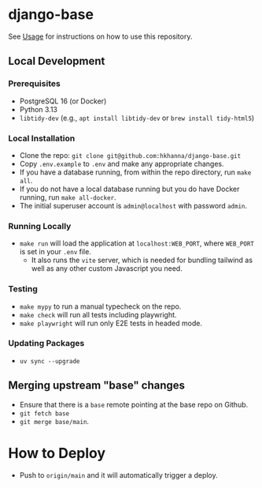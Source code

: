 # django-base

See [Usage](./USAGE.md) for instructions on how to use this repository.

## Local Development

### Prerequisites

- PostgreSQL 16 (or Docker)
- Python 3.13
- `libtidy-dev` (e.g., `apt install libtidy-dev` or `brew install tidy-html5`)

### Local Installation

- Clone the repo: `git clone git@github.com:hkhanna/django-base.git`
- Copy `.env.example` to `.env` and make any appropriate changes.
- If you have a database running, from within the repo directory, run `make all`.
- If you do not have a local database running but you do have Docker running, run `make all-docker`.
- The initial superuser account is `admin@localhost` with password `admin`.

### Running Locally

- `make run` will load the application at `localhost:WEB_PORT`, where `WEB_PORT` is set in your `.env` file.
  - It also runs the `vite` server, which is needed for bundling tailwind as well as any other custom Javascript you need.

### Testing

- `make mypy` to run a manual typecheck on the repo.
- `make check` will run all tests including playwright.
- `make playwright` will run only E2E tests in headed mode.

### Updating Packages

- `uv sync --upgrade`

## Merging upstream "base" changes

- Ensure that there is a `base` remote pointing at the base repo on Github.
- `git fetch base`
- `git merge base/main`.

# How to Deploy

- Push to `origin/main` and it will automatically trigger a deploy.
